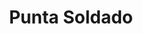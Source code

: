 ---
title: Punta Soldado
nombre_comunidad: Punta Soldado
municipio: Buenaventura
departamento: Valle del Cauca
descripcion: >-
  Comunidad ubicada en la cuenca baja del río Anchicaya al frente de la Bocana.
  Forma parte de la Bahía de Buenaventura a 13 km de la vía marítima del
  embarcadero. Su mayor autoridad es el consejo comunitario. Su vocación es la
  piscicultura y puede adelantarse trabajo con el grupo de piangueras y
  pescadores que es muy activo en la zona. Hay áreas de oportunidad en el
  trabajo de manejo de residuos.
num_personas: 370
num_familias: 100
min_distancia_casco_urbano: null
km_distancia_casco_urbano: null
vias_acceso: null
infraestructura_comunitaria: Puestos de Salud,Instituciones educativas (IE),Caseta comunal
notas_infraestructura_comunitaria: []
liderazgo_comunidad:
  - >-
    Consejo Comunitario-máxima autoridad en territorio. Se pueden adelantar
    procesos organizativos con grupo de piangueras
  - ' asociación de pescadores'
  - ' guías turísticos'
  - |2
     grupo de residuos sólidos y gastronomía.
inclusion_diversidad_genero: null
comentarios_conectividad: null
punto_SOLE: null
comentarios_punto_SOLE: []
ppales_actividades_economicas_vocacion_productiva:
  - Piscicultura
  - Agricultura
comentarios_ppales_actividades_economicas_vocacion_productiva:
  - Pesca (98%).
comunidad_sostenible_uso_suelo: null
org_con_proyeccion: []
servicios_publicos_comunidades_focalizadas: []
comunidades_focalizadas_educacion_infraestructura_educativa: []
comunidades_focalizadas_practicas_organizativas: []
conectividad_minima: null
iniciativas_priorizadas:
  - Turismo
  - Pesca
org_focalizada:
  - Consejo Comunitartio Punta Soldado
riesgo: null
otros_programas_USAID:
  - Apoyo para la implementación del sistema híbrido de energía CELSIA S.A.
  - Creación de la Junta Administradora del Sistema de Energía-JASE
  - Programa de asistencia técnica agropecuaria-CELSIA S.A.
  - >-
    La ruta del coco y la piangua: Un camino para la gestión colectiva del
    Territorio (Convocatoria OIM)
  - >-
    Fortalecimiento de la junta administradora del servicio-JASE como eje de
    desarrollo económico y ambiental (Convocatoria USAID-IPA)
alianzas_colaboradores_1: []
alianzas_colaboradores_2: []
actividades_ocio: []
medios_comunicacion_narrativas_locales: []
num_visitas_realizadas: 10
num_diagnosticos_rurales_participativos_realizados: 1
infraestructura_salud_atencion_psicosocial: []
notas_infraestructura_salud_atencion_psicosocial: null
num_visitas_predio: 0
url: /reportes/punta-soldado
layout: comunidad
download_file: /reportes/punta-soldado.pdf

---